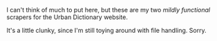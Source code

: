 I can't think of much to put here, but these are my two *mildly functional* scrapers for the Urban Dictionary website.

It's a little clunky, since I'm still toying around with file handling. Sorry.
